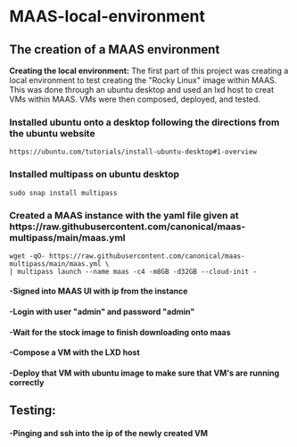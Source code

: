 # MAAS-local-environment
<h2>The creation of a MAAS environment</h2>

**Creating the local environment:** 
The first part of this project was creating a local environment to test creating the "Rocky Linux" image within MAAS. This was done through an ubuntu desktop and used an lxd host to creat VMs within MAAS. VMs were then composed, deployed, and tested. 

<h3>Installed ubuntu onto a desktop following the directions from the ubuntu website</h3>
	
 	https://ubuntu.com/tutorials/install-ubuntu-desktop#1-overview

<h3>Installed multipass on ubuntu desktop</h3>
	
 	sudo snap install multipass 

<h3>Created a MAAS instance with the yaml file given at https://raw.githubusercontent.com/canonical/maas-multipass/main/maas.yml</h3>	
 	
	wget -qO- https://raw.githubusercontent.com/canonical/maas-multipass/main/maas.yml \
 	| multipass launch --name maas -c4 -m8GB -d32GB --cloud-init -

<h4>-Signed into MAAS UI with ip from the instance</h4>

<h4>-Login with user "admin" and password "admin"</h4>

<h4>-Wait for the stock image to finish downloading onto maas</h4>

<h4>-Compose a VM with the LXD host</h4>

<h4>-Deploy that VM with ubuntu image to make sure that VM's are running correctly</h4>

**<h2>Testing:</h2>**
<h4>-Pinging and ssh into the ip of the newly created VM</h4>
